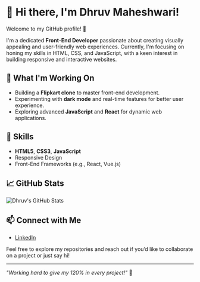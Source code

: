 # 👋 Hi there, I'm **Dhruv Maheshwari**!

Welcome to my GitHub profile! 🎉

I'm a dedicated **Front-End Developer** passionate about creating visually appealing and user-friendly web experiences. Currently, I'm focusing on honing my skills in HTML, CSS, and JavaScript, with a keen interest in building responsive and interactive websites.

## 🚀 What I'm Working On
- Building a **Flipkart clone** to master front-end development.
- Experimenting with **dark mode** and real-time features for better user experience.
- Exploring advanced **JavaScript** and **React** for dynamic web applications.

## 🔧 Skills
- **HTML5**, **CSS3**, **JavaScript**
- Responsive Design
- Front-End Frameworks (e.g., React, Vue.js)

## 📈 GitHub Stats
![Dhruv's GitHub Stats](https://github-readme-stats.vercel.app/api?username=DhruvMaheshwari&show_icons=true&hide_title=true&hide=prs&count_private=true&hide_border=true&theme=radical)

## 📫 Connect with Me
- [LinkedIn]([https://www.linkedin.com/in/dhruv-maheshwari](https://www.linkedin.com/in/dhruv-maheshwari-ba58b7259/))

Feel free to explore my repositories and reach out if you’d like to collaborate on a project or just say hi!

---

*"Working hard to give my 120% in every project!"* 💪
